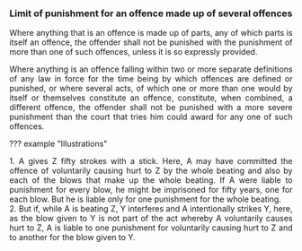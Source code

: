 ### Limit of punishment for an offence made up of several offences
<div style="text-align: justify">

Where anything that is an offence is made up of parts, any of which parts is itself an offence, the offender shall not be punished with the punishment of more than one of such offences, unless it is so expressly provided.

</p>

Where anything is an offence falling within two or more separate definitions of any law in force for the time being by which offences are defined or punished, or where several acts, of which one or more than one would by itself or themselves constitute an offence, constitute, when combined, a different offence, the offender shall not be punished with a more severe punishment than the court that tries him could award for any one of such offences.

</div>

??? example "Illustrations"
    <div style="text-align: justify"> 1. A gives Z fifty strokes with a stick. Here, A may have committed the offence of voluntarily causing hurt to Z by the whole beating and also by each of the blows that make up the whole beating. If A were liable to punishment for every blow, he might be imprisoned for fifty years, one for each blow. But he is liable only for one punishment for the whole beating.
    <div style="text-align: justify"> 2. But if, while A is beating Z, Y interferes and A intentionally strikes Y, here, as the blow given to Y is not part of the act whereby A voluntarily causes hurt to Z, A is liable to one punishment for voluntarily causing hurt to Z and to another for the blow given to Y.
